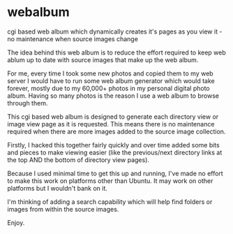 webalbum
========

cgi based web album which dynamically creates it's pages as you view it - no maintenance when source images change

The idea behind this web album is to reduce the effort required to keep web ablum up to date with
source images that make up the web album. 

For me, every time I took some new photos and copied them to my web server I would have to 
run some web album generator which would take forever, mostly due to my 60,000+ photos in my
personal digital photo album. Having so many photos is the reason I use a web album to browse
through them. 

This cgi based web album is designed to generate each directory view or image view page as it 
is requested. This means there is no maintenance required when there are more images added to
the source image collection. 

Firstly, I hacked this together fairly quickly and over time added some bits and pieces to make
viewing easier (like the previous/next directory links at the top AND the bottom of directory
view pages). 

Because I used minimal time to get this up and running, I've made no effort to make this work
on platforms other than Ubuntu. It may work on other platforms but I wouldn't bank on it. 

I'm thinking of adding a search capability which will help find folders or images from within
the source images.

Enjoy. 
